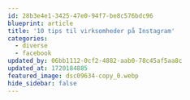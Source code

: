 ```yaml
---
id: 28b3e4e1-3425-47e0-94f7-be8c576bdc96
blueprint: article
title: '10 tips til virksomheder på Instagram'
categories:
  - diverse
  - facebook
updated_by: 06bb1112-0cf2-4882-aab0-78c45af5aa8c
updated_at: 1720184885
featured_image: dsc09634-copy_0.webp
hide_sidebar: false
---
```


